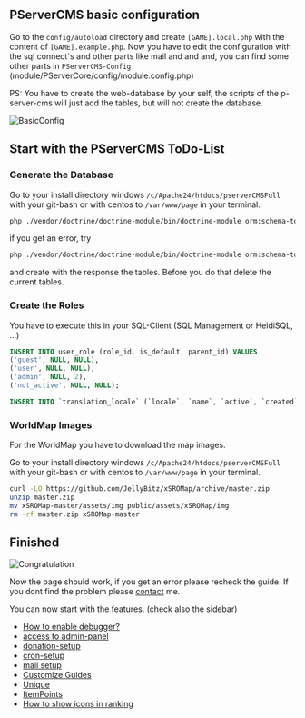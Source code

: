 ## PServerCMS basic configuration

Go to the `config/autoload` directory and create `[GAME].local.php` with the content of `[GAME].example.php`. Now you have to edit the 
configuration with the sql connect´s and other parts like mail and and and, you can find some other parts in `PServerCMS-Config` (module/PServerCore/config/module.config.php)

PS: You have to create the web-database by your self, the scripts of the p-server-cms will just add the tables, but will not create the database.
  
![BasicConfig](https://raw.githubusercontent.com/kokspflanze/PServerCMS/master/docs/images/basic-config.gif?raw=true)

## Start with the PServerCMS ToDo-List

### Generate the Database

Go to your install directory windows `/c/Apache24/htdocs/pserverCMSFull` with your git-bash or with centos to `/var/www/page` in your terminal. 

```sh
php ./vendor/doctrine/doctrine-module/bin/doctrine-module orm:schema-tool:create
```

if you get an error, try

```sh
php ./vendor/doctrine/doctrine-module/bin/doctrine-module orm:schema-tool:create --dump-sql
```

and create with the response the tables.
Before you do that delete the current tables. 

### Create the Roles

You have to execute this in your SQL-Client (SQL Management or HeidiSQL, ...)

```sql
INSERT INTO user_role (role_id, is_default, parent_id) VALUES
('guest', NULL, NULL),
('user', NULL, NULL),
('admin', NULL, 2),
('not_active', NULL, NULL);

INSERT INTO `translation_locale` (`locale`, `name`, `active`, `created`) VALUES ('en', 'English', '1', now());
```

### WorldMap Images

For the WorldMap you have to download the map images.

Go to your install directory windows `/c/Apache24/htdocs/pserverCMSFull` with your git-bash or with centos to `/var/www/page` in your terminal. 

````bash
curl -LO https://github.com/JellyBitz/xSROMap/archive/master.zip
unzip master.zip
mv xSROMap-master/assets/img public/assets/xSROMap/img
rm -rf master.zip xSROMap-master
````

## Finished

![Congratulation](https://i.giphy.com/xT0xezQGU5xCDJuCPe.gif)

Now the page should work, if you get an error please recheck the guide.
If you dont find the problem please [contact](/info/CONTACT.md) me.

You can now start with the features. (check also the sidebar)
 * [How to enable debugger?](/general-setup/DEBUGGER.md)
 * [access to admin-panel](/general-setup/ADMIN-PANEL-ACCESS.md)
 * [donation-setup](/general-setup/DONATE.md)
 * [cron-setup](/general-setup/CRONTAB.md)
 * [mail setup](/general-setup/MAIL.md)
 * [Customize Guides](/general-setup/CUSTOMIZE.md)
 * [Unique](/modules/PServerSROUnique/README.md)
 * [ItemPoints](/modules/SROItemPoints/README.md)
 * [How to show icons in ranking](/general-setup/RANKING_ICONS.md)
